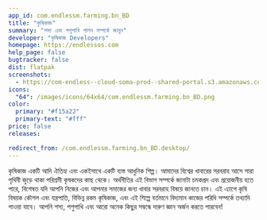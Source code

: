 ```yaml
---
app_id: com.endlessm.farming.bn_BD
title: "কৃষিকাজ"
summary: "শস্য এবং পশুপাখি পালন সম্পর্কে জানুন"
developer: "কৃষিকাজ Developers"
homepage: https://endlessos.com
help_page: false
bugtracker: false
dist: flatpak
screenshots:
  - https://com-endless--cloud-soma-prod--shared-portal.s3.amazonaws.com/apps.258.screenshots.20ba3617-e037-4002-85bd-df4027a026e8_201810231849981414.png
icons:
  "64": /images/icons/64x64/com.endlessm.farming.bn_BD.png
color:
  primary: "#f15a22"
  primary-text: "#fff"
price: false
releases:

redirect_from: /com.endlessm.farming.bn_BD.desktop/
---
```


<p>কৃষিকাজ একটি আদি ঐতিহ্য এবং একইসাথে একটি ব্যস্ত আধুনিক শিল্প। আমাদের বিশ্বের খাবারের সরবরাহ আসে সারা পৃথিবী জুড়ে থাকা পরিশ্রমী কৃষকদের কাছ থেকে। অর্থনীতির এই বিভাগ সম্পর্কে জানাটা চমকপ্রদ এবং প্রয়োজনীয় হতে পারে, বিশেষত যদি আপনি নিজের এবং আপনার সমাজের জন্য খাবার সরবরাহ বিষয়ে জানতে চান। এই এ্যাপে কৃষি বিষয়ক কৌশল এবং যন্ত্রপাতি, বিভিন্ন রকম কৃষিকাজ, এবং এই শিল্পে বর্তমানে বিদ্যমান কাজের পরিধি সম্পর্কে তথ্যাদি পাওয়া যাবে। আপনি শস্য, পশুপাখি এবং আরো অনেক কিছুর সম্বন্ধে দারুণ জ্ঞান অর্জন করতে পারবেন!</p>